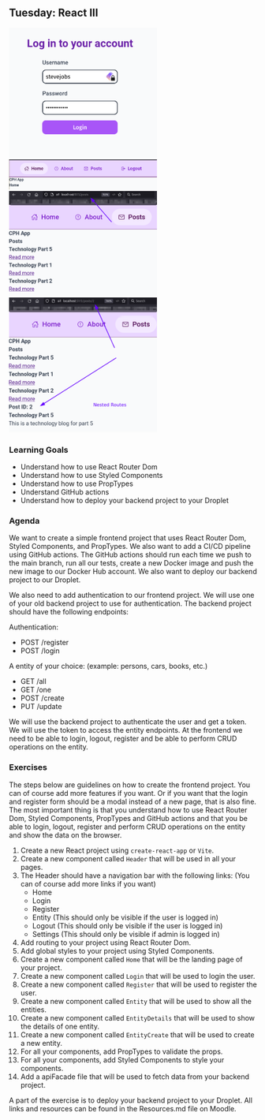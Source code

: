 ## Tuesday: React III

<img src="../images/login.png" width="300">
<img src="../images/homepage.png" width="300">
<img src="../images/posts.png" width="300">
<img src="../images/posts_params.png" width="300">

### Learning Goals

- Understand how to use React Router Dom
- Understand how to use Styled Components
- Understand how to use PropTypes
- Understand GitHub actions
- Understand how to deploy your backend project to your Droplet


### Agenda

We want to create a simple frontend project that uses React Router Dom, Styled Components, and PropTypes. We also want to
add a CI/CD pipeline using GitHub actions. The GitHub actions should run each time we push to the main branch, run all our tests, create a new Docker image
and push the new image to our Docker Hub account. We also want to deploy our backend project to our Droplet.

We also need to add authentication to our frontend project. We will use one of your old backend project to use for authentication.
The backend project should have the following endpoints:

Authentication:
- POST /register
- POST /login

A entity of your choice: (example: persons, cars, books, etc.)
- GET /all
- GET /one
- POST /create
- PUT /update


We will use the backend project to authenticate the user and get a token. We will use the token to access the entity endpoints.
At the frontend we need to be able to login, logout, register and be able to perform CRUD operations on the entity.



### Exercises

The steps below are guidelines on how to create the frontend project. You can of course add more features if you want. Or
if you want that the login and register form should be a modal instead of a new page, that is also fine. The most important
thing is that you understand how to use React Router Dom, Styled Components, PropTypes and GitHub actions and that you 
be able to  login, logout, register and perform CRUD operations on the entity and show the data on the browser.

1. Create a new React project using `create-react-app` or `Vite`.
2. Create a new component called `Header` that will be used in all your pages.
3. The Header should have a navigation bar with the following links: (You can of course add more links if you want)
   - Home
   - Login
   - Register
   - Entity (This should only be visible if the user is logged in)
   - Logout (This should only be visible if the user is logged in)
   - Settings (This should only be visible if admin is logged in)
4. Add routing to your project using React Router Dom.
5. Add global styles to your project using Styled Components.
6. Create a new component called `Home` that will be the landing page of your project.
7. Create a new component called `Login` that will be used to login the user.
8. Create a new component called `Register` that will be used to register the user.
9. Create a new component called `Entity` that will be used to show all the entities.
10. Create a new component called `EntityDetails` that will be used to show the details of one entity.
11. Create a new component called `EntityCreate` that will be used to create a new entity.
12. For all your components, add PropTypes to validate the props.
13. For all your components, add Styled Components to style your components.
14. Add a apiFacade file that will be used to fetch data from your backend project.


A part of the exercise is to deploy your backend project to your Droplet. All links and resources can be found in the Resources.md file on Moodle.